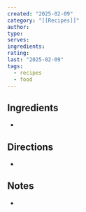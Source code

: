 ```yaml
---
created: "2025-02-09"
category: "[[Recipes]]"
author: 
type: 
serves: 
ingredients: 
rating: 
last: "2025-02-09"
tags:
  - recipes
  - food
---
```

## Ingredients

- 

## Directions

- 

## Notes

- 